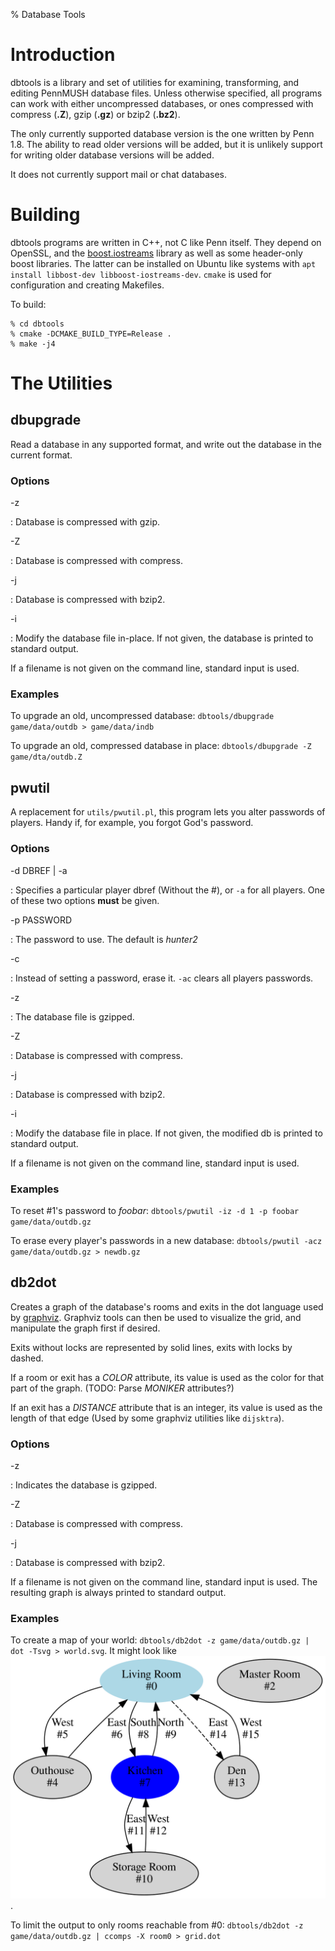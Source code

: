 % Database Tools

Introduction
============

dbtools is a library and set of utilities for examining, transforming,
and editing PennMUSH database files. Unless otherwise specified, all
programs can work with either uncompressed databases, or ones
compressed with compress (**.Z**), gzip (**.gz**) or bzip2 (**.bz2**).

The only currently supported database version is the one written by
Penn 1.8. The ability to read older versions will be added, but it is
unlikely support for writing older database versions will be added.

It does not currently support mail or chat databases.

Building
========

dbtools programs are written in C++, not C like Penn itself. They
depend on OpenSSL, and the [boost.iostreams] library as well as some
header-only boost libraries. The latter can be installed on Ubuntu
like systems with `apt install libbost-dev
libboost-iostreams-dev`. `cmake` is used for configuration and
creating Makefiles.

To build:

    % cd dbtools
    % cmake -DCMAKE_BUILD_TYPE=Release .
    % make -j4

The Utilities
=============

dbupgrade
---------

Read a database in any supported format, and write out the database
in the current format.

### Options

-z

:    Database is compressed with gzip.

-Z

:    Database is compressed with compress.

-j

:    Database is compressed with bzip2.

-i

:    Modify the database file in-place. If not given, the database is
printed to standard output.

If a filename is not given on the command line, standard input is used.

### Examples

To upgrade an old, uncompressed database: `dbtools/dbupgrade
game/data/outdb > game/data/indb`

To upgrade an old, compressed database in place: `dbtools/dbupgrade -Z
game/dta/outdb.Z`

pwutil
------

A replacement for `utils/pwutil.pl`, this program lets you alter
passwords of players. Handy if, for example, you forgot God's
password.

### Options

-d DBREF | -a 

:    Specifies a particular player dbref (Without the \#), or `-a` for
all players. One of these two options **must** be given.

-p PASSWORD

:    The password to use. The default is *hunter2*

-c

:     Instead of setting a password, erase it. `-ac` clears all players
passwords.

-z

:    The database file is gzipped.

-Z

:    Database is compressed with compress.

-j

:    Database is compressed with bzip2.

-i

:    Modify the database file in place. If not given, the modified db is
printed to standard output.


If a filename is not given on the command line, standard input is used.

### Examples

To reset #1's password to *foobar*: `dbtools/pwutil -iz -d 1 -p foobar
game/data/outdb.gz`

To erase every player's passwords in a new database: `dbtools/pwutil
-acz game/data/outdb.gz > newdb.gz` 

db2dot
------

Creates a graph of the database's rooms and exits in the dot language
used by [graphviz]. Graphviz tools can then be used to visualize the
grid, and manipulate the graph first if desired.

Exits without locks are represented by solid lines, exits with locks
by dashed.

If a room or exit has a *COLOR* attribute, its value is used as the
color for that part of the graph. (TODO: Parse *MONIKER* attributes?)

If an exit has a *DISTANCE* attribute that is an integer, its value is
used as the length of that edge (Used by some graphviz utilities like
`dijsktra`).

### Options

-z

:    Indicates the database is gzipped.

-Z

:    Database is compressed with compress.

-j

:    Database is compressed with bzip2.

If a filename is not given on the command line, standard input is used.
The resulting graph is always printed to standard output.

### Examples

To create a map of your world: `dbtools/db2dot -z
game/data/outdb.gz | dot -Tsvg > world.svg`. It might look like ![this sample].

To limit the output to only rooms reachable from #0: `dbtools/db2dot
-z game/data/outdb.gz | ccomps -X room0 > grid.dot`

[graphviz]: https://graphviz.org
[this sample]: world.svg
[boost.iostreams]: https://www.boost.org/doc/libs/1_66_0/libs/iostreams/doc/index.html
